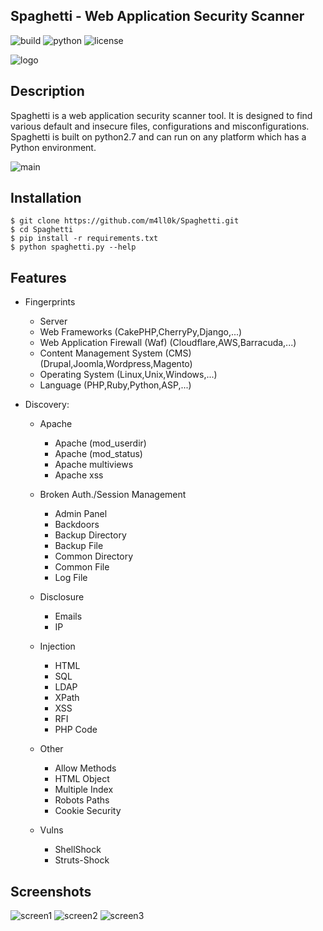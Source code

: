 ## Spaghetti - Web Application Security Scanner
![build](https://img.shields.io/badge/build-passing-green.svg) ![python](https://img.shields.io/badge/python-2.7-green.svg)  ![license](https://img.shields.io/badge/License-GPLv3-brightgreen.svg)

![logo](https://raw.githubusercontent.com/m4ll0k/Spaghetti/master/screens/logo.png)

## Description
Spaghetti is a web application security scanner tool. It is designed to find various default and insecure files, configurations and misconfigurations. Spaghetti is built on python2.7 and can run on any platform which has a Python environment.

![main](https://raw.githubusercontent.com/m4ll0k/Spaghetti/master/screens/screen1.png)

## Installation
```
$ git clone https://github.com/m4ll0k/Spaghetti.git
$ cd Spaghetti 
$ pip install -r requirements.txt
$ python spaghetti.py --help
```

## Features
- Fingerprints
  - Server
  - Web Frameworks (CakePHP,CherryPy,Django,...)
  - Web Application Firewall (Waf) (Cloudflare,AWS,Barracuda,...)
  - Content Management System (CMS) (Drupal,Joomla,Wordpress,Magento)
  - Operating System (Linux,Unix,Windows,...)
  - Language (PHP,Ruby,Python,ASP,...)

- Discovery:
  
  - Apache
    - Apache (mod_userdir)
    - Apache (mod_status)
    - Apache multiviews
    - Apache xss
  
  - Broken Auth./Session Management
    - Admin Panel
    - Backdoors
    - Backup Directory
    - Backup File
    - Common Directory
    - Common File
    - Log File
  
  - Disclosure
    - Emails
    - IP
  
  - Injection
    - HTML
    - SQL 
    - LDAP 
    - XPath
    - XSS
    - RFI
    - PHP Code
    
  - Other
    - Allow Methods
    - HTML Object
    - Multiple Index
    - Robots Paths
    - Cookie Security
    
  - Vulns
    - ShellShock
    - Struts-Shock

## Screenshots
![screen1](https://github.com/m4ll0k/Spaghetti/blob/master/screenshots/screenshot_1.png)
![screen2](https://github.com/m4ll0k/Spaghetti/blob/master/screenshots/screenshot_2.png)
![screen3](https://github.com/m4ll0k/Spaghetti/blob/master/screenshots/screenshot_3.png)
